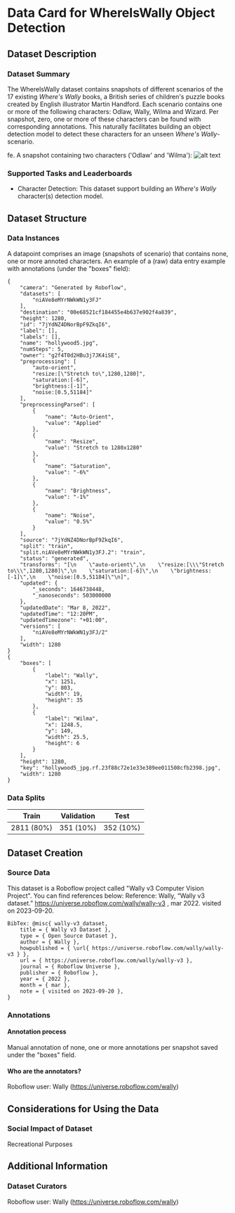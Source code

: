 # Data Card for WhereIsWally Object Detection 

## Dataset Description

### Dataset Summary

The WhereIsWally dataset contains snapshots of different scenarios of the 17 existing *Where's Wally* books, a British series of children's puzzle books created by English illustrator Martin Handford. Each scenario contains one or more of the following characters: Odlaw, Wally, Wilma and Wizard. Per snapshot, zero, one or more of these characters can be found with corresponding annotations. This naturally facilitates building an object detection model to detect these characters for an unseen *Where's Wally*-scenario. 

fe. A snapshot containing two characters ('Odlaw' and 'Wilma'):
![alt text](https://github.com/MLOps-essi-upc/MLOps_WhereIsWally/blob/main/example-image.png "Example Detection Image")

### Supported Tasks and Leaderboards

* Character Detection: This dataset support building an *Where's Wally* character(s) detection model. 

## Dataset Structure

### Data Instances

A datapoint comprises an image (snapshots of scenario) that contains none, one or more annoted characters. 
An example of a (raw) data entry example with annotations (under the "boxes" field):
```
{
    "camera": "Generated by Roboflow",
    "datasets": [
        "niAVe8eMYrNWkWN1y3FJ"
    ],
    "destination": "00e68521cf184455e4b637e902f4a839",
    "height": 1280,
    "id": "7jYdNZ4DNorBpF9ZkqI6",
    "label": [],
    "labels": [],
    "name": "hollywood5.jpg",
    "numSteps": 5,
    "owner": "g2f4T0d2HBu3j7JK4iSE",
    "preprocessing": [
        "auto-orient",
        "resize:[\"Stretch to\",1280,1280]",
        "saturation:[-6]",
        "brightness:[-1]",
        "noise:[0.5,51184]"
    ],
    "preprocessingParsed": [
        {
            "name": "Auto-Orient",
            "value": "Applied"
        },
        {
            "name": "Resize",
            "value": "Stretch to 1280x1280"
        },
        {
            "name": "Saturation",
            "value": "-6%"
        },
        {
            "name": "Brightness",
            "value": "-1%"
        },
        {
            "name": "Noise",
            "value": "0.5%"
        }
    ],
    "source": "7jYdNZ4DNorBpF9ZkqI6",
    "split": "train",
    "split.niAVe8eMYrNWkWN1y3FJ.2": "train",
    "status": "generated",
    "transforms": "[\n    \"auto-orient\",\n    \"resize:[\\\"Stretch to\\\",1280,1280]\",\n    \"saturation:[-6]\",\n    \"brightness:[-1]\",\n    \"noise:[0.5,51184]\"\n]",
    "updated": {
        "_seconds": 1646738448,
        "_nanoseconds": 503000000
    },
    "updatedDate": "Mar 8, 2022",
    "updatedTime": "12:20PM",
    "updatedTimezone": "+01:00",
    "versions": [
        "niAVe8eMYrNWkWN1y3FJ/2"
    ],
    "width": 1280
}
{
    "boxes": [
        {
            "label": "Wally",
            "x": 1251,
            "y": 803,
            "width": 19,
            "height": 35
        },
        {
            "label": "Wilma",
            "x": 1248.5,
            "y": 149,
            "width": 25.5,
            "height": 6
        }
    ],
    "height": 1280,
    "key": "hollywood5_jpg.rf.23f88c72e1e33e389ee011508cfb2398.jpg",
    "width": 1280
}
``` 

### Data Splits

|    Train    | Validation |    Test    |
| ----------- | ---------- | ---------- |
| 2811 (80%)  | 351 (10%)  | 352 (10%)  |

## Dataset Creation

### Source Data

This dataset is a Roboflow project called "Wally v3 Computer Vision Project". You can find references below:
Reference: Wally, “Wally v3 dataset.” https://universe.roboflow.com/wally/wally-v3 ,
mar 2022. visited on 2023-09-20.

```
BibTex: @misc{ wally-v3_dataset,
    title = { Wally v3 Dataset },
    type = { Open Source Dataset },
    author = { Wally },
    howpublished = { \url{ https://universe.roboflow.com/wally/wally-v3 } },
    url = { https://universe.roboflow.com/wally/wally-v3 },
    journal = { Roboflow Universe },
    publisher = { Roboflow },
    year = { 2022 },
    month = { mar },
    note = { visited on 2023-09-20 },
}
```

### Annotations

#### Annotation process

Manual annotation of none, one or more annotations per snapshot saved under the "boxes" field.

#### Who are the annotators?

Roboflow user: Wally (https://universe.roboflow.com/wally)

## Considerations for Using the Data

### Social Impact of Dataset

Recreational Purposes

## Additional Information

### Dataset Curators

Roboflow user: Wally (https://universe.roboflow.com/wally)

